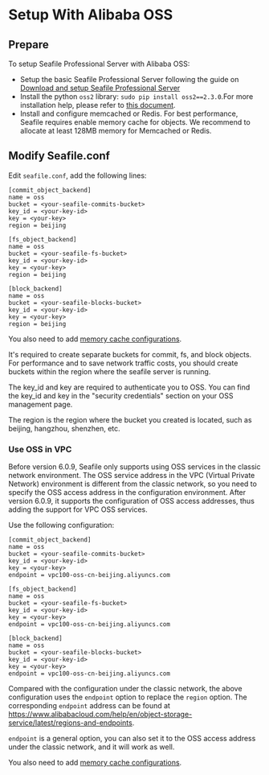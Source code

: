 # Setup With Alibaba OSS

## Prepare

To setup Seafile Professional Server with Alibaba OSS:

* Setup the basic Seafile Professional Server following the guide on [Download and setup Seafile Professional Server](download_and_setup_seafile_professional_server.md)
* Install the python `oss2` library: `sudo pip install oss2==2.3.0`.For more installation help, please refer to [this document](https://www.alibabacloud.com/help/en/object-storage-service/latest/python-preface).
* Install and configure memcached or Redis. For best performance, Seafile requires enable memory cache for objects. We recommend to allocate at least 128MB memory for Memcached or Redis.

## Modify Seafile.conf

Edit `seafile.conf`, add the following lines:
```
[commit_object_backend]
name = oss
bucket = <your-seafile-commits-bucket>
key_id = <your-key-id>
key = <your-key>
region = beijing

[fs_object_backend]
name = oss
bucket = <your-seafile-fs-bucket>
key_id = <your-key-id>
key = <your-key>
region = beijing

[block_backend]
name = oss
bucket = <your-seafile-blocks-bucket>
key_id = <your-key-id>
key = <your-key>
region = beijing
```

You also need to add [memory cache configurations](/config/seafile-conf/#cache-pro-edition-only).

It's required to create separate buckets for commit, fs, and block objects. For performance and to save network traffic costs, you should create buckets within the region where the seafile server is running.

The key_id and key are required to authenticate you to OSS. You can find the key_id and key in the "security credentials" section on your OSS management page.

The region is the region where the bucket you created is located, such as beijing, hangzhou, shenzhen, etc.

### Use OSS in VPC

Before version 6.0.9, Seafile only supports using OSS services in the classic network environment. The OSS service address in the VPC (Virtual Private Network) environment is different from the classic network, so you need to specify the OSS access address in the configuration environment. After version 6.0.9, it supports the configuration of OSS access addresses, thus adding the support for VPC OSS services.

Use the following configuration:

```
[commit_object_backend]
name = oss
bucket = <your-seafile-commits-bucket>
key_id = <your-key-id>
key = <your-key>
endpoint = vpc100-oss-cn-beijing.aliyuncs.com

[fs_object_backend]
name = oss
bucket = <your-seafile-fs-bucket>
key_id = <your-key-id>
key = <your-key>
endpoint = vpc100-oss-cn-beijing.aliyuncs.com

[block_backend]
name = oss
bucket = <your-seafile-blocks-bucket>
key_id = <your-key-id>
key = <your-key>
endpoint = vpc100-oss-cn-beijing.aliyuncs.com

```

Compared with the configuration under the classic network, the above configuration uses the `endpoint` option to replace the `region` option. The corresponding `endpoint` address can be found at <https://www.alibabacloud.com/help/en/object-storage-service/latest/regions-and-endpoints>.

`endpoint` is a general option, you can also set it to the OSS access address under the classic network, and it will work as well.

You also need to add [memory cache configurations](/config/seafile-conf/#cache-pro-edition-only).

